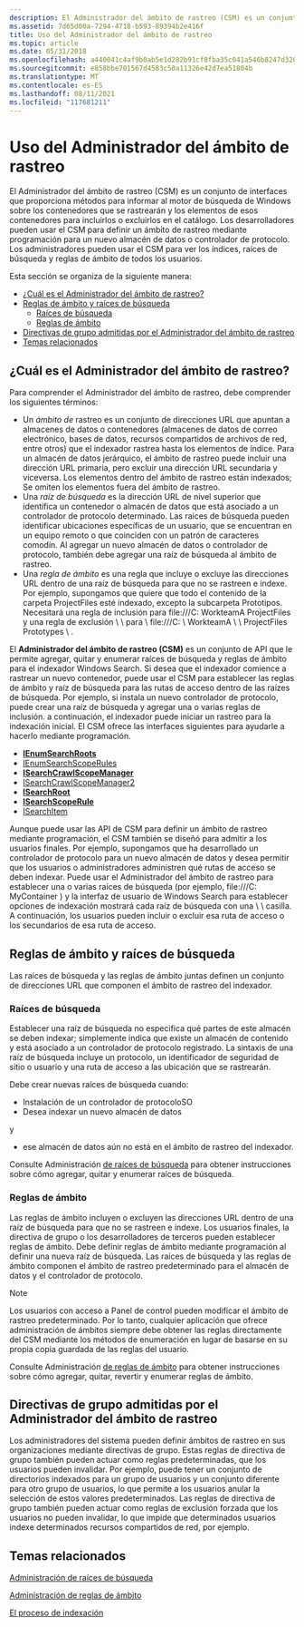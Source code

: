 ```yaml
---
description: El Administrador del ámbito de rastreo (CSM) es un conjunto de interfaces que proporciona métodos para informar al motor de búsqueda de Windows sobre los contenedores que se rastrearán y los elementos de esos contenedores para incluirlos o excluirlos en el catálogo.
ms.assetid: 7d65d00a-7294-4718-b593-89394b2e416f
title: Uso del Administrador del ámbito de rastreo
ms.topic: article
ms.date: 05/31/2018
ms.openlocfilehash: a440041c4af9b0ab5e1d282b91cf8fba35c041a546b8247d320884f072a641c9
ms.sourcegitcommit: e858bbe701567d4583c50a11326e42d7ea51804b
ms.translationtype: MT
ms.contentlocale: es-ES
ms.lasthandoff: 08/11/2021
ms.locfileid: "117681211"
---
```

# <a name="using-the-crawl-scope-manager"></a>Uso del Administrador del ámbito de rastreo

El Administrador del ámbito de rastreo (CSM) es un conjunto de interfaces que proporciona métodos para informar al motor de búsqueda de Windows sobre los contenedores que se rastrearán y los elementos de esos contenedores para incluirlos o excluirlos en el catálogo. Los desarrolladores pueden usar el CSM para definir un ámbito de rastreo mediante programación para un nuevo almacén de datos o controlador de protocolo. Los administradores pueden usar el CSM para ver los índices, raíces de búsqueda y reglas de ámbito de todos los usuarios.

Esta sección se organiza de la siguiente manera:

-   [¿Cuál es el Administrador del ámbito de rastreo?](#what-is-the-crawl-scope-manager)
-   [Reglas de ámbito y raíces de búsqueda](#search-roots-and-scope-rules)
    -   [Raíces de búsqueda](#search-roots-and-scope-rules)
    -   [Reglas de ámbito](#scope-rules)
-   [Directivas de grupo admitidas por el Administrador del ámbito de rastreo](#group-policies-supported-by-the-crawl-scope-manager)
-   [Temas relacionados](#related-topics)

## <a name="what-is-the-crawl-scope-manager"></a>¿Cuál es el Administrador del ámbito de rastreo?

Para comprender el Administrador del ámbito de rastreo, debe comprender los siguientes términos:

-   Un *ámbito de* rastreo es un conjunto de direcciones URL que apuntan a almacenes de datos o contenedores (almacenes de datos de correo electrónico, bases de datos, recursos compartidos de archivos de red, entre otros) que el indexador rastrea hasta los elementos de índice. Para un almacén de datos jerárquico, el ámbito de rastreo puede incluir una dirección URL primaria, pero excluir una dirección URL secundaria y viceversa. Los elementos dentro del ámbito de rastreo están indexados; Se omiten los elementos fuera del ámbito de rastreo.
-   Una *raíz de búsqueda* es la dirección URL de nivel superior que identifica un contenedor o almacén de datos que está asociado a un controlador de protocolo determinado. Las raíces de búsqueda pueden identificar ubicaciones específicas de un usuario, que se encuentran en un equipo remoto o que coinciden con un patrón de caracteres comodín. Al agregar un nuevo almacén de datos o controlador de protocolo, también debe agregar una raíz de búsqueda al ámbito de rastreo.
-   Una *regla de ámbito* es una regla que incluye o excluye las direcciones URL dentro de una raíz de búsqueda para que no se rastreen e indexe. Por ejemplo, supongamos que quiere que todo el contenido de la carpeta ProjectFiles esté indexado, excepto la subcarpeta Prototipos. Necesitará una regla de inclusión para file:///C: WorkteamA ProjectFiles y una regla de exclusión \\ \\ para \\ file:///C: \\ WorkteamA \\ \\ ProjectFiles Prototypes \\ .

El **Administrador del ámbito de rastreo (CSM)** es un conjunto de API que le permite agregar, quitar y enumerar raíces de búsqueda y reglas de ámbito para el indexador Windows Search. Si desea que el indexador comience a rastrear un nuevo contenedor, puede usar el CSM para establecer las reglas de ámbito y raíz de búsqueda para las rutas de acceso dentro de las raízes de búsqueda. Por ejemplo, si instala un nuevo controlador de protocolo, puede crear una raíz de búsqueda y agregar una o varias reglas de inclusión. a continuación, el indexador puede iniciar un rastreo para la indexación inicial. El CSM ofrece las interfaces siguientes para ayudarle a hacerlo mediante programación.

-   [**IEnumSearchRoots**](/windows/desktop/api/Searchapi/nn-searchapi-ienumsearchroots)
-   [IEnumSearchScopeRules](/windows/win32/api/searchapi/nn-searchapi-ienumsearchscoperules)
-   [**ISearchCrawlScopeManager**](/windows/desktop/api/Searchapi/nn-searchapi-isearchcrawlscopemanager)
-   [ISearchCrawlScopeManager2](/windows/win32/api/searchapi/nn-searchapi-isearchcrawlscopemanager2)
-   [**ISearchRoot**](/windows/desktop/api/Searchapi/nn-searchapi-isearchroot)
-   [**ISearchScopeRule**](/windows/desktop/api/Searchapi/nn-searchapi-isearchscoperule)
-   [ISearchItem](./-search-isearchitem.md)

Aunque puede usar las API de CSM para definir un ámbito de rastreo mediante programación, el CSM también se diseñó para admitir a los usuarios finales. Por ejemplo, supongamos que ha desarrollado un controlador de protocolo para un nuevo almacén de datos y desea permitir que los usuarios o administradores administren qué rutas de acceso se deben indexar. Puede usar el Administrador del ámbito de rastreo para establecer una o varias raíces de búsqueda (por ejemplo, file:///C: MyContainer ) y la interfaz de usuario de Windows Search para establecer opciones de indexación mostrará cada raíz de búsqueda con una \\ \\ casilla. A continuación, los usuarios pueden incluir o excluir esa ruta de acceso o los secundarios de esa ruta de acceso.

## <a name="search-roots-and-scope-rules"></a>Reglas de ámbito y raíces de búsqueda

Las raíces de búsqueda y las reglas de ámbito juntas definen un conjunto de direcciones URL que componen el ámbito de rastreo del indexador.

### <a name="search-roots"></a>Raíces de búsqueda

Establecer una raíz de búsqueda no especifica qué partes de este almacén se deben indexar; simplemente indica que existe un almacén de contenido y está asociado a un controlador de protocolo registrado. La sintaxis de una raíz de búsqueda incluye un protocolo, un identificador de seguridad de sitio o usuario y una ruta de acceso a las ubicación que se rastrearán.

Debe crear nuevas raíces de búsqueda cuando:

-   Instalación de un controlador de protocoloSO
-   Desea indexar un nuevo almacén de datos

y

-   ese almacén de datos aún no está en el ámbito de rastreo del indexador.

Consulte Administración [de raíces de búsqueda](-search-3x-wds-extidx-csm-searchroots.md) para obtener instrucciones sobre cómo agregar, quitar y enumerar raíces de búsqueda.

### <a name="scope-rules"></a>Reglas de ámbito

Las reglas de ámbito incluyen o excluyen las direcciones URL dentro de una raíz de búsqueda para que no se rastreen e indexe. Los usuarios finales, la directiva de grupo o los desarrolladores de terceros pueden establecer reglas de ámbito. Debe definir reglas de ámbito mediante programación al definir una nueva raíz de búsqueda. Las raíces de búsqueda y las reglas de ámbito componen el ámbito de rastreo predeterminado para el almacén de datos y el controlador de protocolo.

> [!Note]  
> Los usuarios con acceso a Panel de control pueden modificar el ámbito de rastreo predeterminado. Por lo tanto, cualquier aplicación que ofrece administración de ámbitos siempre debe obtener las reglas directamente del CSM mediante los métodos de enumeración en lugar de basarse en su propia copia guardada de las reglas del usuario.

 

Consulte Administración [de reglas de ámbito](-search-3x-wds-extidx-csm-scoperules.md) para obtener instrucciones sobre cómo agregar, quitar, revertir y enumerar reglas de ámbito.

## <a name="group-policies-supported-by-the-crawl-scope-manager"></a>Directivas de grupo admitidas por el Administrador del ámbito de rastreo

Los administradores del sistema pueden definir ámbitos de rastreo en sus organizaciones mediante directivas de grupo. Estas reglas de directiva de grupo también pueden actuar como reglas predeterminadas, que los usuarios pueden invalidar. Por ejemplo, puede tener un conjunto de directorios indexados para un grupo de usuarios y un conjunto diferente para otro grupo de usuarios, lo que permite a los usuarios anular la selección de estos valores predeterminados. Las reglas de directiva de grupo también pueden actuar como reglas de exclusión forzada que los usuarios no pueden invalidar, lo que impide que determinados usuarios indexe determinados recursos compartidos de red, por ejemplo.

## <a name="related-topics"></a>Temas relacionados

<dl> <dt>

[Administración de raíces de búsqueda](-search-3x-wds-extidx-csm-searchroots.md)
</dt> <dt>

[Administración de reglas de ámbito](-search-3x-wds-extidx-csm-scoperules.md)
</dt> <dt>

[El proceso de indexación](-search-indexing-process-overview.md)
</dt> </dl>

 

 

